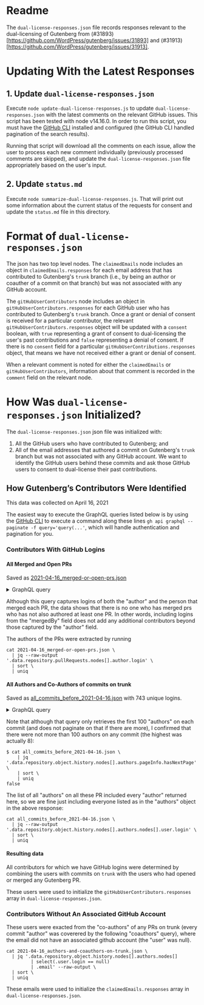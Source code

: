 # Readme

The `dual-license-responses.json` file records responses relevant to the dual-licensing of Gutenberg from (#31893)[https://github.com/WordPress/gutenberg/issues/31893] and (#31913)[https://github.com/WordPress/gutenberg/issues/31913].

# Updating With the Latest Responses

## 1. Update `dual-license-responses.json`

Execute `node update-dual-license-responses.js` to update `dual-license-responses.json` with the latest comments on the relevant GitHub issues. This script has been tested with node v14.16.0. In order to run this script, you must have the [GitHub CLI](https://cli.github.com/) installed and configured (the GitHub CLI handled pagination of the search results). 

Running that script will download all the comments on each issue, allow the user to process each new comment individually (previously processed comments are skipped), and update the `dual-license-responses.json` file appropriately based on the user's input.

## 2. Update `status.md`

Execute `node summarize-dual-license-responses.js`. That will print out some information about the current status of the requests for consent and update the `status.md` file in this directory.

# Format of `dual-license-responses.json`

The json has two top level nodes. The `claimedEmails` node includes an object in `claimedEmails.responses` for each email address that has contributed to Gutenberg's `trunk` branch (i.e., by being an author or coauther of a commit on that branch) but was not associated with any GitHub account. 

The `gitHubUserContributors` node includes an object in `gitHubUserContributors.responses` for each GitHub user who has contributed to Gutenberg's `trunk` branch. Once a grant or denial of consent is received for a particular contributor, the relevant `gitHubUserContributors.responses` object will be updated with a `consent` boolean, with `true` representing a grant of consent to dual-licensing the user's past contributions and `false` representing a denial of consent. If there is no `consent` field for a particular `gitHubUserContributions.responses` object, that means we have not received either a grant or denial of consent.

When a relevant comment is noted for either the `claimedEmails` or `gitHubUserContributors`, information about that comment is recorded in the `comment` field on the relevant node.

# How Was `dual-license-responses.json` Initialized?

The `dual-license-responses.json` json file was initialized with:
1. All the GitHub users who have contributed to Gutenberg; and 
2. All of the email addresses that authored a commit on Gutenberg's `trunk` branch but was not associated with any GitHub account. We want to identify the GitHub users behind these commits and ask those GitHub users to consent to dual-license their past contributions.

## How Gutenberg’s Contributors Were Identified

This data was collected on April 16, 2021

The easiest way to execute the GraphQL queries listed below is by using the [GitHub CLI](https://cli.github.com/) to execute a command along these lines `gh api graphql --paginate -f query='query(...'`, which will handle authentication and pagination for you.

### Contributors With GitHub Logins

#### All Merged and Open PRs

Saved as [2021-04-16_merged-or-open-prs.json](data/2021-04-16_merged-or-open-prs.json)

<details>
  <summary>GraphQL query</summary>
  
```
query($endCursor: String) {
  repository(owner: "WordPress", name: "gutenberg") {
    pullRequests(states:[MERGED, OPEN] first: 100, after: $endCursor) {
      totalCount
      pageInfo {
        endCursor
        hasNextPage
      }
      nodes {
        state
        number
        author {
          login
        }
        mergedBy {
          login
        }
      }
    }
  }
}'
```

Note that this query returns _all_ PRs through the date the script is run.
</details>

Although this query captures logins of both the "author" and the person that merged each PR, the data shows that there is no one who has merged prs who has not also authored at least one PR. In other words, including logins from the "mergedBy" field does not add any additional contributors beyond those captured by the "author" field.

The authors of the PRs were extracted by running 

```
cat 2021-04-16_merged-or-open-prs.json \
  | jq --raw-output '.data.repository.pullRequests.nodes[].author.login' \
  | sort \
  | uniq
```

#### All Authors and Co-Authors of commits on trunk

Saved as [all_commits_before_2021-04-16.json](data/all_commits_before_2021-04-16.json) with 743 unique logins.

<details>
<summary>GraphQL query</summary>
  
```
query($endCursor: String) {
  repository(owner: "WordPress", name: "gutenberg") {
    object(expression:"trunk") {
      ... on Commit {
        history(first:100 after:$endCursor, until:"2021-04-16T00:00:00") {
          pageInfo {
            hasNextPage
            endCursor
          }
          nodes {
            committedDate
            oid
            author {
              email
              name
              user {
                login
              }
            }
            authors(first:100) {
              pageInfo {
                hasNextPage
              }
              nodes {
                email
                name
                user {
                  login
                }
              }
            }
          }
        }
      }
    }
  }
}'
``` 
</details>

Note that although that query only retrieves the first 100 "authors" on each commit (and does not paginate on that if there are more), I confirmed that there were not more than 100 authors on any commit (the highest was actually 8):

```
$ cat all_commits_before_2021-04-16.json \
    | jq '.data.repository.object.history.nodes[].authors.pageInfo.hasNextPage' \
    | sort \
    | uniq
false
```

The list of all "authors" on all these PR included every "author" returned here, so we are fine just including everyone listed as in the "authors" object in the above response:

```
cat all_commits_before_2021-04-16.json \
  | jq --raw-output '.data.repository.object.history.nodes[].authors.nodes[].user.login' \
  | sort \
  | uniq
```

#### Resulting data

All contributors for which we have GitHub logins were determined by combining the users with commits on `trunk` with the users who had opened or merged any Gutenberg PR.

These users were used to initialize the `gitHubUserContributors.responses` array in `dual-license-responses.json`.

### Contributors Without An Associated GitHub Account

These users were exacted from the "co-authors" of any PRs on trunk (every commit "author" was coverered by the following "coauthors" query), where the email did not have an associated github account (the "user" was null).

```
cat 2021-04-16_authors-and-coauthors-on-trunk.json \
  | jq '.data.repository.object.history.nodes[].authors.nodes[]
         | select(.user.login == null)
         | .email' --raw-output \
  | sort \
  | uniq
```

These emails were used to initialize the `claimedEmails.responses` array in `dual-license-responses.json`.